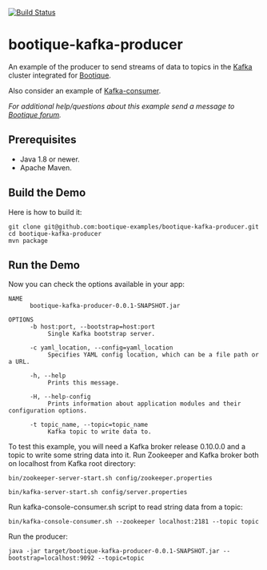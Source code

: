 [![Build Status](https://travis-ci.org/bootique-examples/bootique-kafka-producer.svg)](https://travis-ci.org/bootique-examples/bootique-kafka-producer)

# bootique-kafka-producer

An example of the producer to send streams of data to topics in the [Kafka](https://kafka.apache.org) cluster integrated for [Bootique](http://bootique.io).

Also consider an example of [Kafka-consumer](https://github.com/bootique-examples/bootique-kafka-consumer). 

*For additional help/questions about this example send a message to
[Bootique forum](https://groups.google.com/forum/#!forum/bootique-user).*

## Prerequisites

* Java 1.8 or newer.
* Apache Maven.

## Build the Demo

Here is how to build it:

	git clone git@github.com:bootique-examples/bootique-kafka-producer.git
	cd bootique-kafka-producer
	mvn package

## Run the Demo

Now you can check the options available in your app:

    NAME
          bootique-kafka-producer-0.0.1-SNAPSHOT.jar
    
    OPTIONS
          -b host:port, --bootstrap=host:port
               Single Kafka bootstrap server.
    
          -c yaml_location, --config=yaml_location
               Specifies YAML config location, which can be a file path or a URL.
    
          -h, --help
               Prints this message.
    
          -H, --help-config
               Prints information about application modules and their configuration options.
    
          -t topic_name, --topic=topic_name
               Kafka topic to write data to.
        
To test this example, you will need a Kafka broker release 0.10.0.0 and a topic to write some string data into it. 
Run Zookeeper and Kafka broker both on localhost from Kafka root directory:

    bin/zookeeper-server-start.sh config/zookeeper.properties
    
    bin/kafka-server-start.sh config/server.properties
    
Run kafka-console-consumer.sh script to read string data from a topic:
        
    bin/kafka-console-consumer.sh --zookeeper localhost:2181 --topic topic 

Run the producer:

    java -jar target/bootique-kafka-producer-0.0.1-SNAPSHOT.jar --bootstrap=localhost:9092 --topic=topic 

